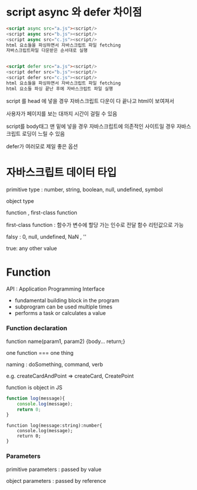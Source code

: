 # script async 와 defer 차이점

```html
<script async src="a.js"><script/>
<script async src="b.js"><script/>
<script async src="c.js"><script/>
html 요소들을 파싱하면서 자바스크립트 파일 fetching
자바스크립트파일 다운받은 순서대로 실행

```

```html

<script defer src="a.js"><script/>
<script defer src="b.js"><script/>
<script defer src="c.js"><script/>
html 요소들을 파싱하면서 자바스크립트 파일 fetching
html 요소들 파싱 끝난 후에 자바스크립트 파일 실행

```

script 를 head 에 넣을 경우 자바스크립트 다운이 다 끝나고 html이 보여져서

사용자가 페이지를 보는 대까지 시간이 걸릴 수 있음

script를 body태그 맨 밑에 넣을 경우 자바스크립트에 의존적인 사이트일 경우 자바스크립트 로딩이 느릴 수 있음

defer가 여러모로 제일 좋은 옵션

# 자바스크립트 데이터 타입

primitive type :  number, string, boolean, null, undefined, symbol

object type

function , first-class function 

first-class function : 함수가 변수에 할당 가는 인수로 전달 함수 리턴값으로 가능

falsy : 0, null, undefined, NaN , ''

true: any other value 

# Function

API : Application Programming Interface

- fundamental building block in the program
- subprogram can be used multiple times
- performs a task or calculates a value

### Function declaration

function name(param1, param2) {body... return;}

one function === one thing

naming :  doSomething, command, verb

e.g. createCardAndPoint ⇒ createCard, CreatePoint

function is object in JS

```jsx
function log(message){
	console.log(message);
	return 0;
}
```

```tsx
function log(message:string):number{
	console.log(message);
	return 0;
}
```

### Parameters

primitive parameters : passed by value

object parameters : passed by reference